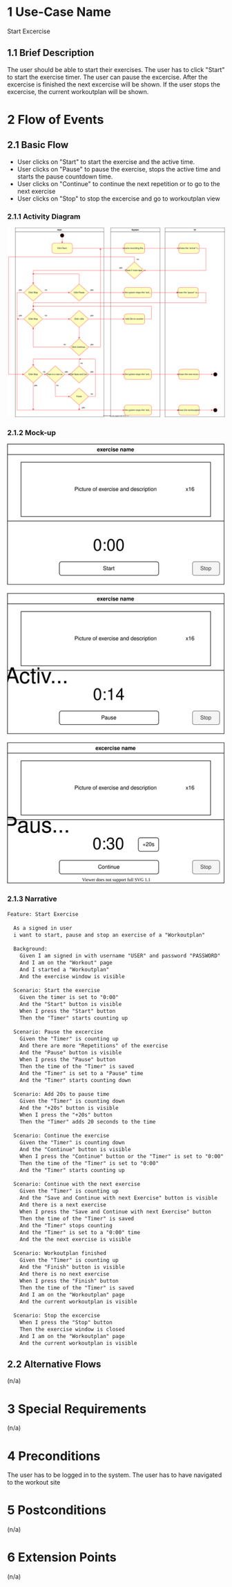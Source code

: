 # 1 Use-Case Name

Start Excercise

## 1.1 Brief Description

The user should be able to start their exercises.
The user has to click "Start" to start the exercise timer. 
The user can pause the excercise. 
After the excercise is finished the next excercise will be shown.
If the user stops the excercise, the current workoutplan will be shown.


# 2 Flow of Events

## 2.1 Basic Flow
- User clicks on "Start" to start the exercise and the active time.
- User clicks on "Pause" to pause the exercise, stops the active time and starts the pause countdown time.
- User clicks on "Continue" to continue the next repetition or to go to the next exercise
- User clicks on "Stop" to stop the excercise and go to workoutplan view


### 2.1.1 Activity Diagram

![Activity Diagram "Start Workout"](Start_Exercise.drawio.svg)

### 2.1.2 Mock-up

![Mock-up "Start Workout"](MockUpStartExercise.drawio.svg)

### 2.1.3 Narrative


```gherkin
Feature: Start Exercise

  As a signed in user
  i want to start, pause and stop an exercise of a "Workoutplan"

  Background:
    Given I am signed in with username "USER" and password "PASSWORD"
    And I am on the "Workout" page
    And I started a "Workoutplan"
    And the exercise window is visible

  Scenario: Start the exercise
    Given the timer is set to "0:00"
    And the "Start" button is visible
    When I press the "Start" button
    Then the "Timer" starts counting up

  Scenario: Pause the excercise
    Given the "Timer" is counting up
    And there are more "Repetitions" of the exercise
    And the "Pause" button is visible
    When I press the "Pause" button
    Then the time of the "Timer" is saved
    And the "Timer" is set to a "Pause" time
    And the "Timer" starts counting down

  Scenario: Add 20s to pause time
    Given the "Timer" is counting down
    And the "+20s" button is visible
    When I press the "+20s" button
    Then the "Timer" adds 20 seconds to the time

  Scenario: Continue the exercise
    Given the "Timer" is counting down
    And the "Continue" button is visible
    When I press the "Continue" button or the "Timer" is set to "0:00"
    Then the time of the "Timer" is set to "0:00"
    And the "Timer" starts counting up

  Scenario: Continue with the next exercise
    Given the "Timer" is counting up
    And the "Save and Continue with next Exercise" button is visible
    And there is a next exercise
    When I press the "Save and Continue with next Exercise" button
    Then the time of the "Timer" is saved
    And the "Timer" stops counting
    And the "Timer" is set to a "0:00" time
    And the the next exercise is visible

  Scenario: Workoutplan finished
    Given the "Timer" is counting up
    And the "Finish" button is visible
    And there is no next exercise
    When I press the "Finish" button
    Then the time of the "Timer" is saved
    And I am on the "Workoutplan" page
    And the current workoutplan is visible

  Scenario: Stop the excercise
    When I press the "Stop" button
    Then the exercise window is closed
    And I am on the "Workoutplan" page
    And the current workoutplan is visible
```

## 2.2 Alternative Flows

(n/a)

# 3 Special Requirements

(n/a)

# 4 Preconditions

The user has to be logged in to the system.
The user has to have navigated to the workout site

# 5 Postconditions

(n/a)

# 6 Extension Points

(n/a)

